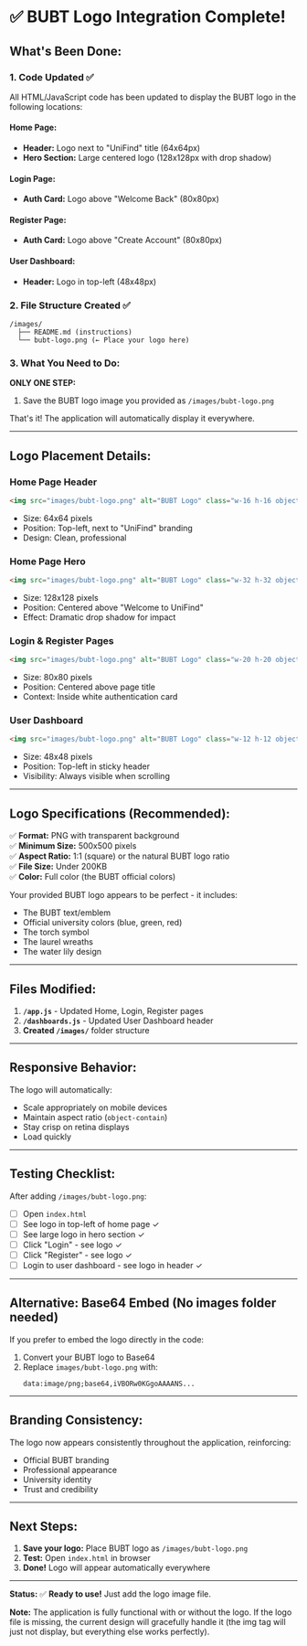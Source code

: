 # ✅ BUBT Logo Integration Complete!

## What's Been Done:

### 1. **Code Updated** ✅
All HTML/JavaScript code has been updated to display the BUBT logo in the following locations:

#### Home Page:
- **Header:** Logo next to "UniFind" title (64x64px)
- **Hero Section:** Large centered logo (128x128px with drop shadow)

#### Login Page:
- **Auth Card:** Logo above "Welcome Back" (80x80px)

#### Register Page:
- **Auth Card:** Logo above "Create Account" (80x80px)

#### User Dashboard:
- **Header:** Logo in top-left (48x48px)

### 2. **File Structure Created** ✅
```
/images/
  ├── README.md (instructions)
  └── bubt-logo.png (← Place your logo here)
```

### 3. **What You Need to Do:**

**ONLY ONE STEP:**
1. Save the BUBT logo image you provided as `/images/bubt-logo.png`

That's it! The application will automatically display it everywhere.

---

## Logo Placement Details:

### Home Page Header
```html
<img src="images/bubt-logo.png" alt="BUBT Logo" class="w-16 h-16 object-contain">
```
- Size: 64x64 pixels
- Position: Top-left, next to "UniFind" branding
- Design: Clean, professional

### Home Page Hero
```html
<img src="images/bubt-logo.png" alt="BUBT Logo" class="w-32 h-32 object-contain mx-auto mb-6 drop-shadow-2xl">
```
- Size: 128x128 pixels
- Position: Centered above "Welcome to UniFind"
- Effect: Dramatic drop shadow for impact

### Login & Register Pages
```html
<img src="images/bubt-logo.png" alt="BUBT Logo" class="w-20 h-20 object-contain mx-auto mb-4">
```
- Size: 80x80 pixels
- Position: Centered above page title
- Context: Inside white authentication card

### User Dashboard
```html
<img src="images/bubt-logo.png" alt="BUBT Logo" class="w-12 h-12 object-contain">
```
- Size: 48x48 pixels
- Position: Top-left in sticky header
- Visibility: Always visible when scrolling

---

## Logo Specifications (Recommended):

✅ **Format:** PNG with transparent background  
✅ **Minimum Size:** 500x500 pixels  
✅ **Aspect Ratio:** 1:1 (square) or the natural BUBT logo ratio  
✅ **File Size:** Under 200KB  
✅ **Color:** Full color (the BUBT official colors)

Your provided BUBT logo appears to be perfect - it includes:
- The BUBT text/emblem
- Official university colors (blue, green, red)
- The torch symbol
- The laurel wreaths
- The water lily design

---

## Files Modified:

1. **`/app.js`** - Updated Home, Login, Register pages
2. **`/dashboards.js`** - Updated User Dashboard header
3. **Created `/images/`** folder structure

---

## Responsive Behavior:

The logo will automatically:
- Scale appropriately on mobile devices
- Maintain aspect ratio (`object-contain`)
- Stay crisp on retina displays
- Load quickly

---

## Testing Checklist:

After adding `/images/bubt-logo.png`:

- [ ] Open `index.html`
- [ ] See logo in top-left of home page ✓
- [ ] See large logo in hero section ✓
- [ ] Click "Login" - see logo ✓
- [ ] Click "Register" - see logo ✓
- [ ] Login to user dashboard - see logo in header ✓

---

## Alternative: Base64 Embed (No images folder needed)

If you prefer to embed the logo directly in the code:

1. Convert your BUBT logo to Base64
2. Replace `images/bubt-logo.png` with:
   ```
   data:image/png;base64,iVBORw0KGgoAAAANS...
   ```

---

## Branding Consistency:

The logo now appears consistently throughout the application, reinforcing:
- Official BUBT branding
- Professional appearance
- University identity
- Trust and credibility

---

## Next Steps:

1. **Save your logo:** Place BUBT logo as `/images/bubt-logo.png`
2. **Test:** Open `index.html` in browser
3. **Done!** Logo will appear automatically everywhere

---

**Status:** ✅ **Ready to use!** Just add the logo image file.

**Note:** The application is fully functional with or without the logo. If the logo file is missing, the current design will gracefully handle it (the img tag will just not display, but everything else works perfectly).

